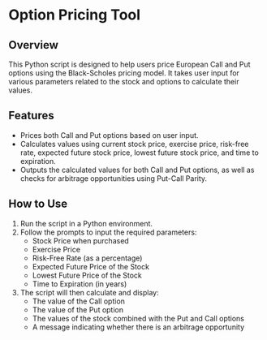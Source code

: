 # Option Pricing Tool

## Overview

This Python script is designed to help users price European Call and Put options using the Black-Scholes pricing model. It takes user input for various parameters related to the stock and options to calculate their values.

## Features

- Prices both Call and Put options based on user input.
- Calculates values using current stock price, exercise price, risk-free rate, expected future stock price, lowest future stock price, and time to expiration.
- Outputs the calculated values for both Call and Put options, as well as checks for arbitrage opportunities using Put-Call Parity.

## How to Use

1. Run the script in a Python environment.
2. Follow the prompts to input the required parameters:
    - Stock Price when purchased
    - Exercise Price
    - Risk-Free Rate (as a percentage)
    - Expected Future Price of the Stock
    - Lowest Future Price of the Stock
    - Time to Expiration (in years)
3. The script will then calculate and display:
    - The value of the Call option
    - The value of the Put option
    - The values of the stock combined with the Put and Call options
    - A message indicating whether there is an arbitrage opportunity

